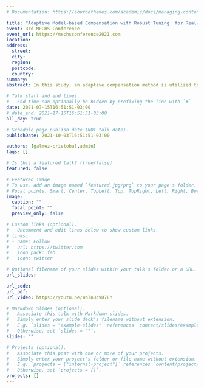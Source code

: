 ```yaml
---
# Documentation: https://sourcethemes.com/academic/docs/managing-content/

title: "Adaptive Model-based Compensation with Robust Tuning  for Real-time Hybrid Simulation"
event: 3rd MECHS Conference
event_url: https://mechsconference2021.com
location:
address:
  street:
  city:
  region:
  postcode:
  country:
summary:
abstract: In this study, an adaptive compensation method is utilized to design a controller capable to compen- sate for different experimental substructures. The initial conditions of the controller are defined using a model of the transfer system without considering the interaction with any experimental substruc- ture. Then, adaptive compensation is implemented to update the control parameters during the test, maintaining excellent compensation when the experimental substructure interacts with the actuator. The proposed methodology is validated through numerical simulations in a virtual RTHS benchmark problem, but incorporating more complex scenarios such as different experimental substructures for the same controller and non-linear experimental substructures. The results show excellent performance in terms of accuracy and robustness. Notice that a controller independent from the experimental sub- structure allows to avoid the previous test of the physical specimen to design a controller, and the adaptation capacity allows to keep a good compensation in presence of time-varying properties of the experimental substructure.

# Talk start and end times.
#   End time can optionally be hidden by prefixing the line with `#`.
date: 2021-07-15T16:51:51-03:00
# date_end: 2021-17-15T16:51:51-03:00
all_day: true

# Schedule page publish date (NOT talk date).
publishDate: 2021-10-03T16:51:51-03:00

authors: [galmez-cristobal,admin]
tags: []

# Is this a featured talk? (true/false)
featured: false

# Featured image
# To use, add an image named `featured.jpg/png` to your page's folder. 
# Focal points: Smart, Center, TopLeft, Top, TopRight, Left, Right, BottomLeft, Bottom, BottomRight.
image:
  caption: ""
  focal_point: ""
  preview_only: false

# Custom links (optional).
#   Uncomment and edit lines below to show custom links.
# links:
# - name: Follow
#   url: https://twitter.com
#   icon_pack: fab
#   icon: twitter

# Optional filename of your slides within your talk's folder or a URL.
url_slides:

url_code:
url_pdf:
url_video: https://youtu.be/WoTnBc9D7EY

# Markdown Slides (optional).
#   Associate this talk with Markdown slides.
#   Simply enter your slide deck's filename without extension.
#   E.g. `slides = "example-slides"` references `content/slides/example-slides.md`.
#   Otherwise, set `slides = ""`.
slides: ""

# Projects (optional).
#   Associate this post with one or more of your projects.
#   Simply enter your project's folder or file name without extension.
#   E.g. `projects = ["internal-project"]` references `content/project/deep-learning/index.md`.
#   Otherwise, set `projects = []`.
projects: []
---
```

